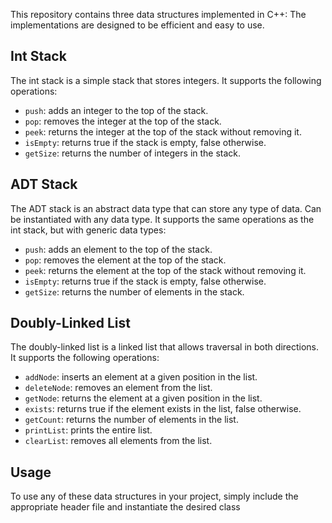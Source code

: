 This repository contains three data structures implemented in C++:  The implementations are designed to be efficient and easy to use.

Int Stack
---------

The int stack is a simple stack that stores integers. It supports the following operations:

-   `push`: adds an integer to the top of the stack.
-   `pop`: removes the integer at the top of the stack.
-   `peek`: returns the integer at the top of the stack without removing it.
-   `isEmpty`: returns true if the stack is empty, false otherwise.
-   `getSize`: returns the number of integers in the stack.

ADT Stack
---------

The ADT stack is an abstract data type that can store any type of data. Can be instantiated with any data type. It supports the same operations as the int stack, but with generic data types:

-   `push`: adds an element to the top of the stack.
-   `pop`: removes the element at the top of the stack.
-   `peek`: returns the element at the top of the stack without removing it.
-   `isEmpty`: returns true if the stack is empty, false otherwise.
-   `getSize`: returns the number of elements in the stack.

Doubly-Linked List
------------------

The doubly-linked list is a linked list that allows traversal in both directions. It supports the following operations:

-   `addNode`: inserts an element at a given position in the list.
-   `deleteNode`: removes an element from the list.
-   `getNode`: returns the element at a given position in the list.
-   `exists`: returns true if the element exists in the list, false otherwise.
-   `getCount`: returns the number of elements in the list.
-   `printList`: prints the entire list.
-   `clearList`: removes all elements from the list.

Usage
-----

To use any of these data structures in your project, simply include the appropriate header file and instantiate the desired class